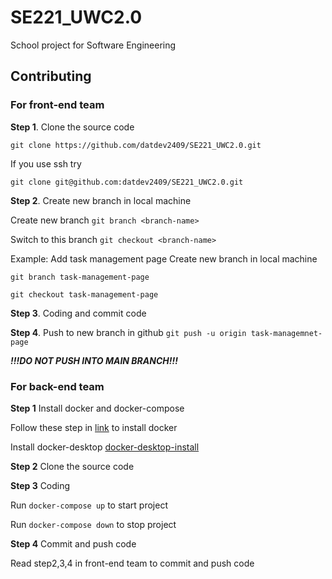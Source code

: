 # SE221_UWC2.0
School project for Software Engineering

## Contributing

### For front-end team

**Step 1**. Clone the source code

  `git clone https://github.com/datdev2409/SE221_UWC2.0.git`

  If you use ssh try

  `git clone git@github.com:datdev2409/SE221_UWC2.0.git`

**Step 2**. Create new branch in local machine

Create new branch `git branch <branch-name>`

Switch to this branch `git checkout <branch-name>`

Example: Add task management page
Create new branch in local machine

  `git branch task-management-page`

  `git checkout task-management-page`

**Step 3**. Coding and commit code

**Step 4**. Push to new branch in github
 `git push -u origin task-managemnet-page`
  
  ***!!!DO NOT PUSH INTO MAIN BRANCH!!!***


### For back-end team

**Step 1** Install docker and docker-compose

Follow these step in [link](https://docs.docker.com/engine/install/) to install docker 

Install docker-desktop
[docker-desktop-install](https://docs.docker.com/compose/install/)

**Step 2** Clone the source code

**Step 3** Coding

Run `docker-compose up` to start project

Run `docker-compose down` to stop project

**Step 4** Commit and push code

Read step2,3,4 in front-end team to commit and push code
